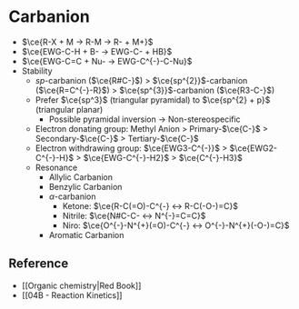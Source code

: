 # Carbanion

- $\ce{R-X + M -> R-M -> R- + M+}$
- $\ce{EWG-C-H + B- -> EWG-C- + HB}$
- $\ce{EWG-C=C + Nu- -> EWG-C^{-}-C-Nu}$
- Stability
  - $sp$-carbanion ($\ce{R#C-}$) > $\ce{sp^{2}}$-carbanion ($\ce{R=C^{-}-R}$) > $\ce{sp^{3}}$-carbanion ($\ce{R3-C-}$)
  - Prefer $\ce{sp^3}$ (triangular pyramidal) to $\ce{sp^{2} + p}$ (triangular planar)
	- Possible pyramidal inversion → Non-stereospecific
  - Electron donating group: Methyl Anion > Primary-$\ce{C-}$ > Secondary-$\ce{C-}$ > Tertiary-$\ce{C-}$
  - Electron withdrawing group: $\ce{EWG3-C^{-}}$ > $\ce{EWG2-C^{-}-H}$ > $\ce{EWG-C^{-}-H2}$ > $\ce{C^{-}-H3}$
  - Resonance
	- Allylic Carbanion
	- Benzylic Carbanion
	- $\alpha$-carbanion
	  - Ketone: $\ce{R-C(=O)-C^{-} <-> R-C(-O-)=C}$
	  - Nitrile: $\ce{N#C-C- <-> N^{-}=C=C}$
	  - Niro: $\ce{O^{-}-N^{+}(=O)-C^{-} <-> O^{-}-N^{+}(-O-)=C}$
	- Aromatic Carbanion

## Reference

- [[Organic chemistry|Red Book]]
- [[04B - Reaction Kinetics]]

